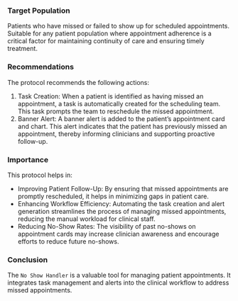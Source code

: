 ### Target Population
Patients who have missed or failed to show up for scheduled appointments. Suitable for any patient population where appointment adherence is a critical factor for maintaining continuity of care and ensuring timely treatment.
### Recommendations
The protocol recommends the following actions:

1. Task Creation: When a patient is identified as having missed an appointment, a task is automatically created for the scheduling team. This task prompts the team to reschedule the missed appointment.
2. Banner Alert: A banner alert is added to the patient’s appointment card and chart. This alert indicates that the patient has previously missed an appointment, thereby informing clinicians and supporting proactive follow-up.
### Importance
This protocol helps in:

- Improving Patient Follow-Up: By ensuring that missed appointments are promptly rescheduled, it helps in minimizing gaps in patient care.
- Enhancing Workflow Efficiency: Automating the task creation and alert generation streamlines the process of managing missed appointments, reducing the manual workload for clinical staff.
- Reducing No-Show Rates: The visibility of past no-shows on appointment cards may increase clinician awareness and encourage efforts to reduce future no-shows.
### Conclusion
The `No Show Handler` is a valuable tool for managing patient appointments. It integrates task management and alerts into the clinical workflow to address missed appointments. 
